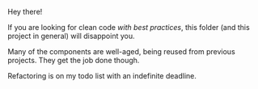 Hey there!

If you are looking for clean code *with best practices*, this folder (and this project in general) will disappoint you.

Many of the components are well-aged, being reused from previous projects. They get the job done though.

Refactoring is on my todo list with an indefinite deadline.
